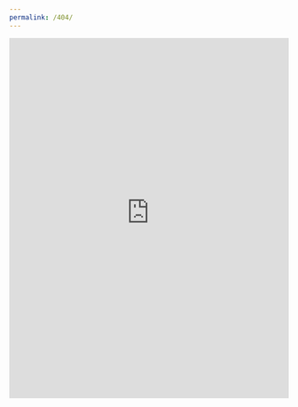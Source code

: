 ```yaml
---
permalink: /404/
---
```


<iframe src="http://notfound-static.fwebservices.be/404/index.html?&amp;key=bb20fd92cba6ae2e000a288041fac568" width="100%" height="650" frameborder="0"></iframe>
